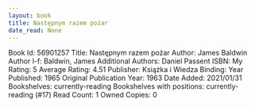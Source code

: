 ```yaml
---
layout: book
title: Następnym razem pożar
date_read: None
---
```


Book Id: 56901257
Title: Następnym razem pożar
Author: James Baldwin
Author l-f: Baldwin, James
Additional Authors: Daniel Passent
ISBN: 
My Rating: 5
Average Rating: 4.51
Publisher: Książka i Wiedza
Binding: 
Year Published: 1965
Original Publication Year: 1963
Date Added: 2021/01/31
Bookshelves: currently-reading
Bookshelves with positions: currently-reading (#17)
Read Count: 1
Owned Copies: 0


